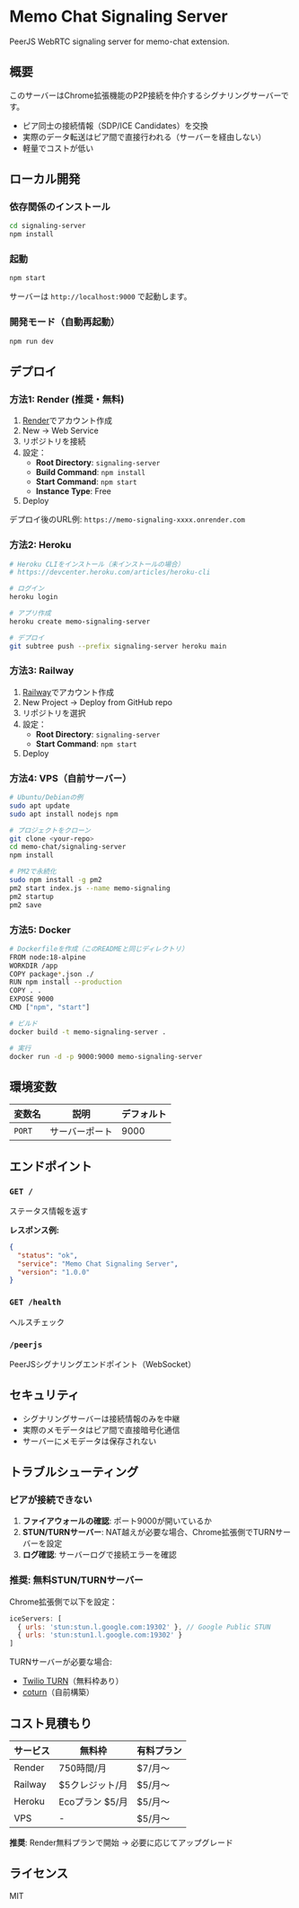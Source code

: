 # Memo Chat Signaling Server

PeerJS WebRTC signaling server for memo-chat extension.

## 概要

このサーバーはChrome拡張機能のP2P接続を仲介するシグナリングサーバーです。
- ピア同士の接続情報（SDP/ICE Candidates）を交換
- 実際のデータ転送はピア間で直接行われる（サーバーを経由しない）
- 軽量でコストが低い

## ローカル開発

### 依存関係のインストール

```bash
cd signaling-server
npm install
```

### 起動

```bash
npm start
```

サーバーは `http://localhost:9000` で起動します。

### 開発モード（自動再起動）

```bash
npm run dev
```

## デプロイ

### 方法1: Render (推奨・無料)

1. [Render](https://render.com/)でアカウント作成
2. New → Web Service
3. リポジトリを接続
4. 設定：
   - **Root Directory**: `signaling-server`
   - **Build Command**: `npm install`
   - **Start Command**: `npm start`
   - **Instance Type**: Free
5. Deploy

デプロイ後のURL例: `https://memo-signaling-xxxx.onrender.com`

### 方法2: Heroku

```bash
# Heroku CLIをインストール（未インストールの場合）
# https://devcenter.heroku.com/articles/heroku-cli

# ログイン
heroku login

# アプリ作成
heroku create memo-signaling-server

# デプロイ
git subtree push --prefix signaling-server heroku main
```

### 方法3: Railway

1. [Railway](https://railway.app/)でアカウント作成
2. New Project → Deploy from GitHub repo
3. リポジトリを選択
4. 設定：
   - **Root Directory**: `signaling-server`
   - **Start Command**: `npm start`
5. Deploy

### 方法4: VPS（自前サーバー）

```bash
# Ubuntu/Debianの例
sudo apt update
sudo apt install nodejs npm

# プロジェクトをクローン
git clone <your-repo>
cd memo-chat/signaling-server
npm install

# PM2で永続化
sudo npm install -g pm2
pm2 start index.js --name memo-signaling
pm2 startup
pm2 save
```

### 方法5: Docker

```bash
# Dockerfileを作成（このREADMEと同じディレクトリ）
FROM node:18-alpine
WORKDIR /app
COPY package*.json ./
RUN npm install --production
COPY . .
EXPOSE 9000
CMD ["npm", "start"]

# ビルド
docker build -t memo-signaling-server .

# 実行
docker run -d -p 9000:9000 memo-signaling-server
```

## 環境変数

| 変数名 | 説明 | デフォルト |
|--------|------|-----------|
| `PORT` | サーバーポート | 9000 |

## エンドポイント

### `GET /`
ステータス情報を返す

**レスポンス例:**
```json
{
  "status": "ok",
  "service": "Memo Chat Signaling Server",
  "version": "1.0.0"
}
```

### `GET /health`
ヘルスチェック

### `/peerjs`
PeerJSシグナリングエンドポイント（WebSocket）

## セキュリティ

- シグナリングサーバーは接続情報のみを中継
- 実際のメモデータはピア間で直接暗号化通信
- サーバーにメモデータは保存されない

## トラブルシューティング

### ピアが接続できない

1. **ファイアウォールの確認**: ポート9000が開いているか
2. **STUN/TURNサーバー**: NAT越えが必要な場合、Chrome拡張側でTURNサーバーを設定
3. **ログ確認**: サーバーログで接続エラーを確認

### 推奨: 無料STUN/TURNサーバー

Chrome拡張側で以下を設定：
```javascript
iceServers: [
  { urls: 'stun:stun.l.google.com:19302' }, // Google Public STUN
  { urls: 'stun:stun1.l.google.com:19302' }
]
```

TURNサーバーが必要な場合:
- [Twilio TURN](https://www.twilio.com/stun-turn)（無料枠あり）
- [coturn](https://github.com/coturn/coturn)（自前構築）

## コスト見積もり

| サービス | 無料枠 | 有料プラン |
|---------|--------|-----------|
| Render | 750時間/月 | $7/月〜 |
| Railway | $5クレジット/月 | $5/月〜 |
| Heroku | Ecoプラン $5/月 | $5/月〜 |
| VPS | - | $5/月〜 |

**推奨**: Render無料プランで開始 → 必要に応じてアップグレード

## ライセンス

MIT
